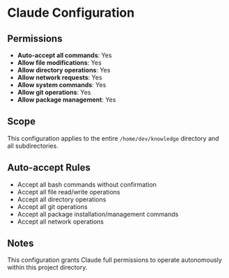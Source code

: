 # Claude Configuration

## Permissions
- **Auto-accept all commands**: Yes
- **Allow file modifications**: Yes
- **Allow directory operations**: Yes
- **Allow network requests**: Yes
- **Allow system commands**: Yes
- **Allow git operations**: Yes
- **Allow package management**: Yes

## Scope
This configuration applies to the entire `/home/dev/knowledge` directory and all subdirectories.

## Auto-accept Rules
- Accept all bash commands without confirmation
- Accept all file read/write operations
- Accept all directory operations
- Accept all git operations
- Accept all package installation/management commands
- Accept all network operations

## Notes
This configuration grants Claude full permissions to operate autonomously within this project directory.